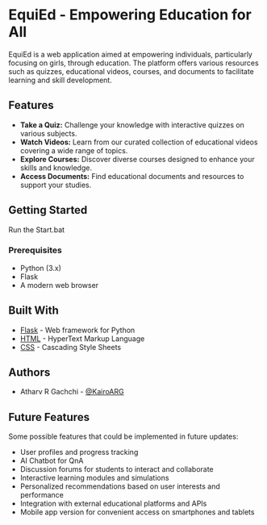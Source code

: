 # EquiEd - Empowering Education for All

EquiEd is a web application aimed at empowering individuals, particularly focusing on girls, through education. The platform offers various resources such as quizzes, educational videos, courses, and documents to facilitate learning and skill development.

## Features

- **Take a Quiz:** Challenge your knowledge with interactive quizzes on various subjects.
- **Watch Videos:** Learn from our curated collection of educational videos covering a wide range of topics.
- **Explore Courses:** Discover diverse courses designed to enhance your skills and knowledge.
- **Access Documents:** Find educational documents and resources to support your studies.

## Getting Started

Run the Start.bat

### Prerequisites

- Python (3.x)
- Flask
- A modern web browser

## Built With

- [Flask](https://flask.palletsprojects.com/en/2.1.x/) - Web framework for Python
- [HTML](https://html.spec.whatwg.org/) - HyperText Markup Language
- [CSS](https://www.w3.org/Style/CSS/Overview.en.html) - Cascading Style Sheets

## Authors

- Atharv R Gachchi - [@KairoARG](https://github.com/KairoARG)

## Future Features

Some possible features that could be implemented in future updates:

- User profiles and progress tracking
- AI Chatbot for QnA
- Discussion forums for students to interact and collaborate
- Interactive learning modules and simulations
- Personalized recommendations based on user interests and performance
- Integration with external educational platforms and APIs
- Mobile app version for convenient access on smartphones and tablets

